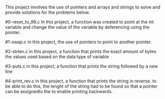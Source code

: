 This project involves the use of pointers and arrays and strings to solve and provide solutions for the problems below.

#0-reset_to_98.c
In this project, a function was created to point at the int variable and change the value of the variable by deferencing using the pointer.

#1-swap.c
in this project, the use of pointers to point to another pointer.

#2-strlen.c
in this project, a function that prints the exact amount of bytes the values used based on the data type of variable

#3-puts.c
in this project, a function that prints the string followed by a new line

#4-print_rev.c
in this project, a function that prints the string in reverse. to be able to do this, the lenght of the string had to be found so that a pointer can be assignedto the to enable printing backwards.
